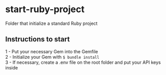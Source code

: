 # start-ruby-project

Folder that initialize a standard Ruby project

## Instructions to start

1 - Put your necessary Gem into the Gemfile  
2 - Initialize your Gem with <code>$ bundle install</code>  
3 - If necessary, create a .env file on the root folder and put your API keys inside
